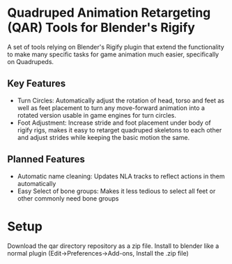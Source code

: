 # Quadruped Animation Retargeting (QAR) Tools for Blender's Rigify
A set of tools relying on Blender's Rigify plugin that extend the functionality to make many specific tasks for game animation much easier, specifically on Quadrupeds.

## Key Features
- Turn Circles: Automatically adjust the rotation of head, torso and feet as well as feet placement to turn any move-forward animation into a rotated version usable in game engines for turn circles.
- Foot Adjustment: Increase stride and foot placement under body of rigify rigs, makes it easy to retarget quadruped skeletons to each other and adjust strides while keeping the basic motion the same.

## Planned Features
- Automatic name cleaning: Updates NLA tracks to reflect actions in them automatically
- Easy Select of bone groups: Makes it less tedious to select all feet or other commonly need bone groups

# Setup
Download the qar directory repository as a zip file. Install to blender like a normal plugin (Edit->Preferences->Add-ons, Install the .zip file)
